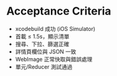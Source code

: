 # Acceptance Criteria
- xcodebuild 成功 (iOS Simulator)
- 首載 ≤ 1.5s，顯示清單
- 搜尋、下拉、篩選正確
- 詳情頁欄位與 JSON 一致
- WebImage 正常快取與錯誤處理
- 單元/Reducer 測試通過

